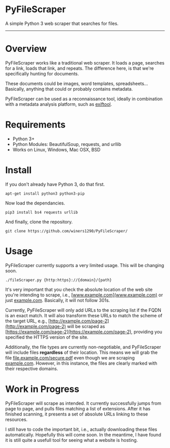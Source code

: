 # PyFileScraper
A simple Python 3 web scraper that searches for files.

---

# Overview
PyFileScraper works like a traditional web scraper. It loads a page, searches for a link, loads that link, and repeats. The difference here, is that we're specifically hunting for documents.

These documents could be images, word templates, spreadsheets... Basically, anything that could or probably contains metadata.

PyFileScraper can be used as a reconnaissance tool, ideally in combination with a metadata analysis platform, such as [exiftool](https://www.sno.phy.queensu.ca/~phil/exiftool/). 

# Requirements
- Python 3+
- Python Modules: BeautifulSoup, requests, and urllib
- Works on Linux, Windows, Mac OSX, BSD

# Install
If you don't already have Python 3, do that first.

```
apt-get install python3 python3-pip
```

Now load the dependancies.

```
pip3 install bs4 requests urllib
```

And finally, clone the repository.

```
git clone https://github.com/winers1290/PyFileScraper/
```

# Usage
PyFileScraper currently supports a very limited usage. This will be changing soon.

```
./fileScraper.py {http:https}://{domain}/{path}
```

It's very important that you check the absolute location of the web site you're intending to scrape, i.e., [www.example.com](www.example.com) or just [example.com](example.com). Basically, it will not follow 301s.

Currently, PyFileScraper will only add URLs to the scraping list if the FQDN is an exact match. It will also transform these URLs to match the scheme of the target URL, e.g., [http://example.com/page-2](http://example.com/page-2) will be scraped as [https://example.com/page-2](https://example.com/page-2), providing you specified the HTTPS version of the site.

Additionally, the file types are currently non-negotiable, and PyFileScraper will include files **regardless** of their location. This means we will grab the file [file.example.com/secure.pdf](file.example.com/secure.pdf) even though we are scraping [example.com](example.com). However, in this instance, the files are clearly marked with their respective domains.

# Work in Progress
PyFileScraper will scrape as intended. It currently successfully jumps from page to page, and pulls files matching a list of extensions. After it has finished scanning, it presents a set of absolute URLs linking to these resources.

I still have to code the important bit, i.e., actually downloading these files automatically. Hopefully this will come soon. In the meantime, I have found it is still quite a usefull tool for seeing what a website is hosting.
